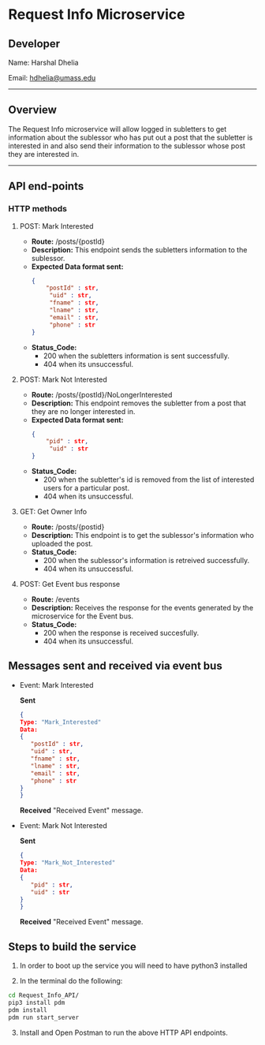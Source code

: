# Request Info Microservice

## Developer

Name: Harshal Dhelia

Email: hdhelia@umass.edu

---
## Overview 
The Request Info microservice will allow logged in subletters to get information about the sublessor who has put out a post that the subletter is interested in and also send their information to the sublessor whose post they are interested in.  

---

## API end-points 


### HTTP methods

1. POST: Mark Interested 
    * **Route:** /posts/{postId}
    * **Description:** This endpoint sends the subletters information to the sublessor.
    * **Expected Data format sent:**
        ```json
        {
            "postId" : str,
	         "uid" : str,
	         "fname" : str,
	         "lname" : str,
	         "email" : str,
	         "phone" : str
        }
        ```
    * **Status_Code:** 
        * 200 when the subletters information is sent successfully. 
        * 404 when its unsuccessful. 

2. POST: Mark Not Interested 
    * **Route:** /posts/{postId}/NoLongerInterested
    * **Description:** This endpoint removes the subletter from a post that they are no longer interested in. 
    * **Expected Data format sent:**
        ```json
        {
            "pid" : str,
	         "uid" : str
        }
        ```
    * **Status_Code:** 
        * 200 when the subletter's id is removed from the list of interested users for a particular post. 
        * 404 when its unsuccessful.

      
3. GET: Get Owner Info
    * **Route:** /posts/{postid}
    * **Description:** This endpoint is to get the sublessor's information who uploaded the post. 
    * **Status_Code:** 
        * 200 when the sublessor's information is retreived successfully.
        * 404 when its unsuccessful.

4. POST: Get Event bus response
   * **Route:** /events
   * **Description:** Receives the response for the events generated by the microservice for the Event bus. 
   * **Status_Code:** 
        * 200 when the response is received succesfully. 
        * 404 when its unsuccessful.


## Messages sent and received via event bus

* Event: Mark Interested 

   **Sent**
   ```json
   {
   Type: "Mark_Interested"
   Data: 
   {
      "postId" : str,
      "uid" : str,
      "fname" : str,
      "lname" : str,
      "email" : str,
      "phone" : str
   }
   }
   ```
   **Received**
   "Received Event" message.

* Event: Mark Not Interested 
   
   **Sent**
   ```json
   {
   Type: "Mark_Not_Interested"
   Data: 
   {
      "pid" : str,
      "uid" : str
   }
   }
   ```
   **Received**
   "Received Event" message.

## Steps to build the service

1. In order to boot up the service you will need to have python3 installed 

2. In the terminal do the following:

```sh
cd Request_Info_API/
pip3 install pdm
pdm install
pdm run start_server
```

3. Install and Open Postman to run the above HTTP API endpoints. 
